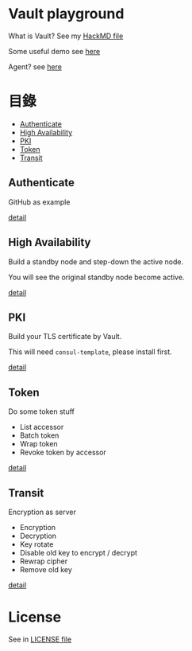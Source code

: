 # Vault playground

What is Vault? See my [HackMD file](https://hackmd.io/@Lu-Shueh-Chou/S1olCKrAD)

Some useful demo see [here](https://hackmd.io/idIbJh-aRj-yT7_1Q5AqKQ)

Agent? see [here](https://hackmd.io/@Lu-Shueh-Chou/ryAnPIrkO)

# 目錄

-   [Authenticate](#authenticate)
-   [High Availability](#high-availability)
-   [PKI](#pki)
-   [Token](#token)
-   [Transit](#transit)

## Authenticate

GitHub as example

[detail](authenticate/README.md)

## High Availability

Build a standby node and step-down the active node.

You will see the original standby node become active.

[detail](HA/README.md)

## PKI

Build your TLS certificate by Vault.

This will need `consul-template`, please install first.

[detail](pki/README.md)

## Token

Do some token stuff

-   List accessor
-   Batch token
-   Wrap token
-   Revoke token by accessor

[detail](token/README.md)

## Transit

Encryption as server

-   Encryption
-   Decryption
-   Key rotate
-   Disable old key to encrypt / decrypt
-   Rewrap cipher
-   Remove old key

[detail](transit/README.md)

# License

See in [LICENSE file](LICENSE)
